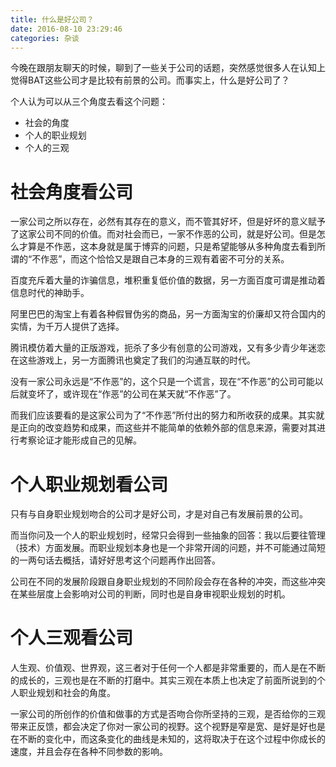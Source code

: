 ```yaml
---
title: 什么是好公司？
date: 2016-08-10 23:29:46
categories: 杂谈
---
```


今晚在跟朋友聊天的时候，聊到了一些关于公司的话题，突然感觉很多人在认知上觉得BAT这些公司才是比较有前景的公司。而事实上，什么是好公司了？

个人认为可以从三个角度去看这个问题：

- 社会的角度
- 个人的职业规划
- 个人的三观

<!-- more -->

# 社会角度看公司

一家公司之所以存在，必然有其存在的意义，而不管其好坏，但是好坏的意义赋予了这家公司不同的价值。而对社会而已，一家不作恶的公司，就是好公司。但是怎么才算是不作恶，这本身就是属于博弈的问题，只是希望能够从多种角度去看到所谓的“不作恶”，而这个恰恰又是跟自己本身的三观有着密不可分的关系。

百度充斥着大量的诈骗信息，堆积重复低价值的数据，另一方面百度可谓是推动着信息时代的神助手。

阿里巴巴的淘宝上有着各种假冒伪劣的商品，另一方面淘宝的价廉却又符合国内的实情，为千万人提供了选择。

腾讯模仿着大量的正版游戏，扼杀了多少有创意的公司游戏，又有多少青少年迷恋在这些游戏上，另一方面腾讯也奠定了我们的沟通互联的时代。

没有一家公司永远是“不作恶”的，这个只是一个谎言，现在“不作恶”的公司可能以后就变坏了，或许现在“作恶”的公司在某天就“不作恶”了。

而我们应该要看的是这家公司为了“不作恶”所付出的努力和所收获的成果。其实就是正向的改变趋势和成果，而这些并不能简单的依赖外部的信息来源，需要对其进行考察论证才能形成自己的见解。


# 个人职业规划看公司

只有与自身职业规划吻合的公司才是好公司，才是对自己有发展前景的公司。

而当你问及一个人的职业规划时，经常只会得到一些抽象的回答：我以后要往管理（技术）方面发展。而职业规划本身也是一个非常开阔的问题，并不可能通过简短的一两句话去概括，请好好思考这个问题再作出回答。

公司在不同的发展阶段跟自身职业规划的不同阶段会存在各种的冲突，而这些冲突在某些层度上会影响对公司的判断，同时也是自身审视职业规划的时机。


# 个人三观看公司

人生观、价值观、世界观，这三者对于任何一个人都是非常重要的，而人是在不断的成长的，三观也是在不断的打磨中。其实三观在本质上也决定了前面所说到的个人职业规划和社会的角度。

一家公司的所创作的价值和做事的方式是否吻合你所坚持的三观，是否给你的三观带来正反馈，都会决定了你对一家公司的视野。这个视野是窄是宽、是好是好也是在不断的变化中，而这条变化的曲线是未知的，这将取决于在这个过程中你成长的速度，并且会存在各种不同参数的影响。
